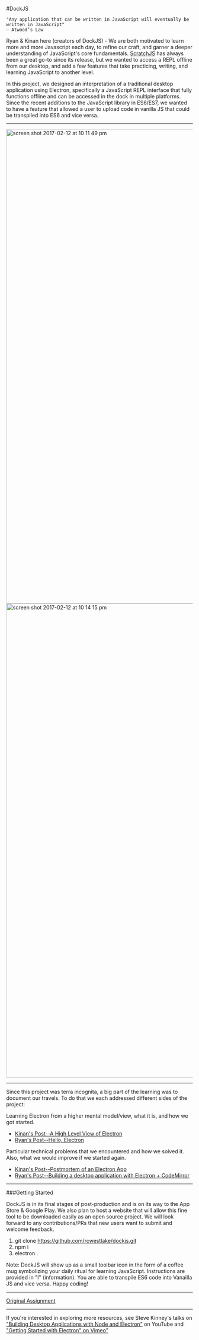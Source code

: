 #DockJS

```
"Any application that can be written in JavaScript will eventually be written in JavaScript"
— Atwood’s Law
```

Ryan & Kinan here (creators of DockJS) - We are both motivated to learn more and more Javascript each day, to refine our craft, and garner a deeper understanding of JavaScript's core fundamentals. [ScratchJS](https://chrome.google.com/webstore/detail/scratch-js/alploljligeomonipppgaahpkenfnfkn?hl=en-US) has always been a great go-to since its release, but we wanted to access a REPL offline from our desktop, and add a few features that take practicing, writing, and learning JavaScript to another level.

In this project, we designed an interpretation of a traditional desktop application using Electron, specifically a JavaScript REPL interface that fully functions offline and can be accessed in the dock in multiple platforms. Since the recent additions to the JavaScript library in ES6/ES7, we wanted to have a feature that allowed a user to upload code in vanilla JS that could be transpiled into ES6 and vice versa. 

---

<img width="1280" alt="screen shot 2017-02-12 at 10 11 49 pm" src="https://cloud.githubusercontent.com/assets/13802107/22871721/c9ea3260-f170-11e6-85bf-9eb8a5c7c633.png">

<img width="1280" alt="screen shot 2017-02-12 at 10 14 15 pm" src="https://cloud.githubusercontent.com/assets/13802107/22871720/c9dac67c-f170-11e6-8efb-a83a0620580f.png">

---

Since this project was terra incognita, a big part of the learning was to document our travels. To do that we each addressed different sides of the project:

Learning Electron from a higher mental model/view, what it is, and how we got started.

* [Kinan's Post--A High Level View of Electron](https://medium.com/@iamkinansw/an-intro-to-electron-97fad3973951#.t4k77u4ew)
* [Ryan's Post--Hello, Electron](https://medium.com/@rcwestlake/hello-electron-394451da0844#.q7t5o91rn)

Particular technical problems that we encountered and how we solved it. Also, what we would improve if we started again.

* [Kinan's Post--Postmortem of an Electron App](https://medium.com/@iamkinansw/postmortem-of-an-electron-app-67c4493aa50d#.3ax8clc5x)
* [Ryan's Post--Building a desktop application with Electron + CodeMirror](https://medium.com/@rcwestlake/building-a-desktop-app-with-electron-codemirror-93b681237e60#.e87qpoq77z)

---

###Getting Started

DockJS is in its final stages of post-production and is on its way to the App Store & Google Play. We also plan to host a website that will allow this fine tool to be downloaded easily as an open source project. We will look forward to any contributions/PRs that new users want to submit and welcome feedback.

1. git clone https://github.com/rcwestlake/dockjs.git
2. npm i
3. electron .

Note: DockJS will show up as a small toolbar icon in the form of a coffee mug symbolizing your daily ritual for learning JavaScript. Instructions are provided in "I" (information). You are able to transpile ES6 code into Vanailla JS and vice versa. Happy coding!

---

[Original Assignment](http://frontend.turing.io/projects/imposter-syndrome.html)

---

If you're interested in exploring more resources, see Steve Kinney's talks on ["Building Desktop Applications with Node and Electron"](https://www.youtube.com/watch?v=rbSvc8_BHaw) on YouTube and ["Getting Started with Electron" on Vimeo"](https://vimeo.com/155240396)
